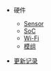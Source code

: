<!-- docs/_sidebar.md -->

- 硬件

  - [Sensor](sensor.md)
  - [SoC](soc.md)
  - [Wi-Fi](wifi.md)
  - [模组](module.md)


- [更新记录](CHANGELOG.md)
